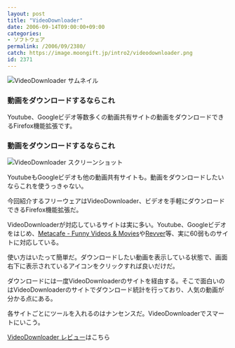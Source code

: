 ```yaml
---
layout: post
title: "VideoDownloader"
date: 2006-09-14T09:00:00+09:00
categories:
- ソフトウェア
permalink: /2006/09/2380/
catch: https://image.moongift.jp/intro2/videodownloader.png
id: 2371
---
```

 ![VideoDownloader サムネイル](https://image.moongift.jp/intro2/videodownloader.t.png "VideoDownloader サムネイル")
  

### 動画をダウンロードするならこれ
  
Youtube、Googleビデオ等数多くの動画共有サイトの動画をダウンロードできるFirefox機能拡張です。  
<!--more-->  

### 動画をダウンロードするならこれ
  

![VideoDownloader スクリーンショット](https://image.moongift.jp/intro2/videodownloader.png "VideoDownloader スクリーンショット")

  

YoutubeもGoogleビデオも他の動画共有サイトも。動画をダウンロードしたいならこれを使うっきゃない。

  

今回紹介するフリーウェアはVideoDownloader、ビデオを手軽にダウンロードできるFirefox機能拡張だ。

  

VideoDownloaderが対応しているサイトは実に多い。Youtube、Googleビデオをはじめ、[Metacafe - Funny Videos & Movies](http://ja.metacafe.com/)や[Revver](http://www.revver.com/browse.php)等、実に60弱ものサイトに対応している。

  

使い方はいたって簡単だ。ダウンロードしたい動画を表示している状態で、画面右下に表示されているアイコンをクリックすれば良いだけだ。

  

ダウンロードには一度VideoDownloaderのサイトを経由する。そこで面白いのはVideoDownloaderのサイトでダウンロード統計を行っており、人気の動画が分かる点にある。

  

各サイトごとにツールを入れるのはナンセンスだ。VideoDownloaderでスマートにいこう。

  

[VideoDownloader レビュー](http://fw.moongift.jp/review/i-2381.html)はこちら


